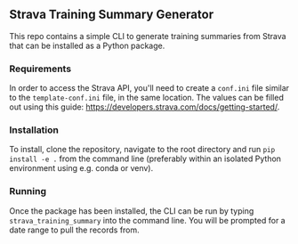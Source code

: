 ## Strava Training Summary Generator

This repo contains a simple CLI to generate training summaries from Strava that can be installed as a Python package.

### Requirements

In order to access the Strava API, you'll need to create a `conf.ini` file similar to the `template-conf.ini` file, in the same location.
The values can be filled out using this guide: https://developers.strava.com/docs/getting-started/.

### Installation

To install, clone the repository, navigate to the root directory and run `pip install -e .` from the command line (preferably within an isolated Python environment using e.g. conda or venv).


### Running

Once the package has been installed, the CLI can be run by typing `strava_training_summary` into the command line. You will be prompted for a date range to pull the records from.
